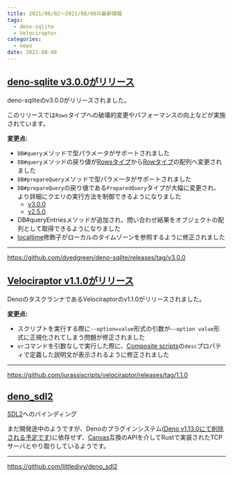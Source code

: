 ```yaml
---
title: 2021/08/02〜2021/08/08の最新情報
tags:
  - deno-sqlite
  - Velociraptor
categories:
  - news
date: 2021-08-08
---
```


## [deno-sqlite v3.0.0がリリース](https://github.com/dyedgreen/deno-sqlite/releases/tag/v3.0.0)

deno-sqliteのv3.0.0がリリースされました。

このリリースでは`Rows`タイプへの破壊的変更やパフォーマンスの向上などが実施されています。

**変更点:**

- `DB#query`メソッドで型パラメータがサポートされました
- `DB#query`メソッドの戻り値が[Rowsタイプ](https://doc.deno.land/https/deno.land/x/sqlite@v2.5.0/src/rows.ts#Rows)から[Rowタイプ](https://doc.deno.land/https/deno.land/x/sqlite@v3.0.0/mod.ts#Row)の配列へ変更されました
- `DB#prepareQuery`メソッドで型パラメータがサポートされました
- `DB#prepareQuery`の戻り値である`PreparedQuery`タイプが大幅に変更され、より詳細にクエリの実行方法を制御できるようになりました
  - [v3.0.0](https://doc.deno.land/https/deno.land/x/sqlite@v3.0.0/mod.ts#PreparedQuery)
  - [v2.5.0](https://doc.deno.land/https/deno.land/x/sqlite@v2.5.0/mod.ts#PreparedQuery)
- DB#queryEntriesメソッドが追加され、問い合わせ結果をオブジェクトの配列として取得できるようになりました
- [localtime](https://www.sqlite.org/lang_datefunc.html#localtime)修飾子がローカルのタイムゾーンを参照するように修正されました

---

https://github.com/dyedgreen/deno-sqlite/releases/tag/v3.0.0

## [Velociraptor v1.1.0がリリース](https://github.com/jurassiscripts/velociraptor/releases/tag/1.1.0)

DenoのタスクランナであるVelociraptorのv1.1.0がリリースされました。

**変更点:**

- スクリプトを実行する際に`--option=value`形式の引数が`—-option value`形式に正規化されてしまう問題が修正されました
- `vr`コマンドを引数なしで実行した際に、[Composite scripts](https://velociraptor.run/docs/composite-scripts/)の`desc`プロパティで定義した説明文が表示されるように修正されました

---

https://github.com/jurassiscripts/velociraptor/releases/tag/1.1.0

## [deno_sdl2](https://github.com/littledivy/deno_sdl2)

[SDL2](https://www.libsdl.org/index.php)へのバインディング

まだ開発途中のようですが、Denoのプラグインシステム([Deno v1.13.0にて削除される予定です](https://github.com/denoland/deno/pull/11152))に依存せず、[Canvas](https://developer.mozilla.org/ja/docs/Web/API/Canvas_API)互換のAPIを介してRustで実装されたTCPサーバとやり取りしているようです。

---

https://github.com/littledivy/deno_sdl2
